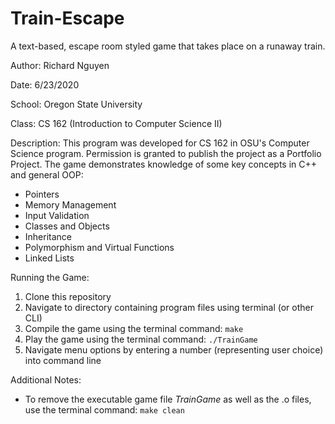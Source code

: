 # Train-Escape
A text-based, escape room styled game that takes place on a runaway train.

Author: Richard Nguyen

Date: 6/23/2020

School: Oregon State University

Class: CS 162 (Introduction to Computer Science II)

Description:
This program was developed for CS 162 in OSU's Computer Science program.
Permission is granted to publish the project as a Portfolio Project.
The game demonstrates knowledge of some key concepts in C++ and general OOP:
* Pointers
* Memory Management
* Input Validation
* Classes and Objects
* Inheritance
* Polymorphism and Virtual Functions
* Linked Lists


Running the Game:
1. Clone this repository
2. Navigate to directory containing program files using terminal (or other CLI)
3. Compile the game using the terminal command: `make`
4. Play the game using the terminal command: `./TrainGame`
5. Navigate menu options by entering a number (representing user choice) into command line

Additional Notes:
* To remove the executable game file *TrainGame* as well as the .o files, use the terminal command: `make clean`
